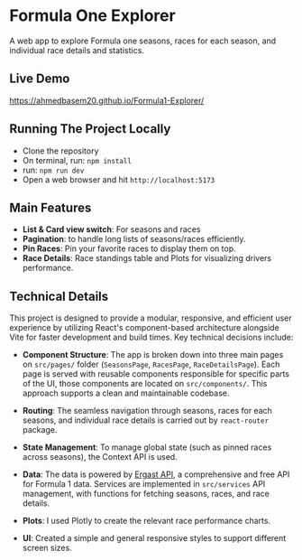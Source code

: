 # Formula One Explorer

A web app to explore Formula one seasons, races for each season, and individual race details and statistics.

## Live Demo
https://ahmedbasem20.github.io/Formula1-Explorer/

## Running The Project Locally

- Clone the repository
- On terminal, run: `npm install`
- run: `npm run dev`
- Open a web browser and hit `http://localhost:5173`


## Main Features
- **List & Card view switch**: For seasons and races
- **Pagination**: to handle long lists of seasons/races efficiently.
- **Pin Races**: Pin your favorite races to display them on top.
- **Race Details**: Race standings table and Plots for visualizing drivers performance.


## Technical Details
This project is designed to provide a modular, responsive, and efficient user experience by utilizing React's component-based architecture alongside Vite for faster development and build times. Key technical decisions include:

- **Component Structure**: The app is broken down into three main pages on `src/pages/` folder (`SeasonsPage`, `RacesPage`, `RaceDetailsPage`). Each page is served with reusable components responsible for specific parts of the UI, those components are located on `src/components/`. This approach supports a clean and maintainable codebase.
- **Routing**: The seamless navigation through seasons, races for each seasons, and individual race details is carried out by `react-router` package.
- **State Management**: To manage global state (such as pinned races across seasons), the Context API is used.

- **Data**: The data is powered by [Ergast API](http://ergast.com/mrd/), a comprehensive and free API for Formula 1 data. Services are implemented in `src/services` API management, with functions for fetching seasons, races, and race details.

- **Plots**: I used Plotly to create the relevant race performance charts.

- **UI**: Created a simple and general responsive styles to support different screen sizes.
